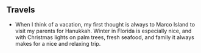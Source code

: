  ## Travels

 * When I think of a vacation, my first thought is always to Marco Island to visit my parents for Hanukkah. Winter in Florida is especially nice, and with Christmas lights on palm trees, fresh seafood, and family it always makes for a nice and relaxing trip.
